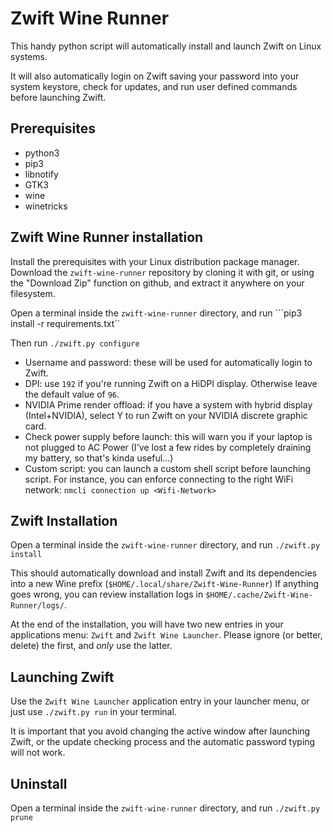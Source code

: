# Zwift Wine Runner

This handy python script will automatically install and launch Zwift on Linux systems.

It will also automatically login on Zwift saving your password into your system keystore, check for updates, and run user defined commands before launching Zwift.

## Prerequisites

 * python3
 * pip3
 * libnotify
 * GTK3
 * wine
 * winetricks

## Zwift Wine Runner installation

Install the prerequisites with your Linux distribution package manager. 
Download the `zwift-wine-runner` repository by cloning it with git, or using the "Download Zip" function on github, and extract it anywhere on your filesystem.

Open a terminal inside the `zwift-wine-runner` directory, and run
```pip3 install -r requirements.txt``

Then run
```./zwift.py configure```

 * Username and password: these will be used for automatically login to Zwift.
 * DPI: use `192` if you're running Zwift on a HiDPI display. Otherwise leave the default value of `96`.
 * NVIDIA Prime render offload: if you have a system with hybrid display (Intel+NVIDIA), select Y to run Zwift on your NVIDIA discrete graphic card.
 * Check power supply before launch: this will warn you if your laptop is not plugged to AC Power (I've lost a few rides by completely draining my battery, so that's kinda useful...)
 * Custom script: you can launch a custom shell script before launching script. For instance, you can enforce connecting to the right WiFi network: `nmcli connection up <Wifi-Network>`

## Zwift Installation

Open a terminal inside the `zwift-wine-runner` directory, and run
```./zwift.py install```

This should automatically download and install Zwift and its dependencies into a new Wine prefix (`$HOME/.local/share/Zwift-Wine-Runner`)
If anything goes wrong, you can review installation logs in `$HOME/.cache/Zwift-Wine-Runner/logs/`.

At the end of the installation, you will have two new entries in your applications menu: `Zwift` and `Zwift Wine Launcher`. Please ignore (or better, delete) the first, and *only* use the latter.

## Launching Zwift

Use the `Zwift Wine Launcher` application entry in your launcher menu, or just use `./zwift.py run` in your terminal.

It is important that you avoid changing the active window after launching Zwift, or the update checking process and the automatic password typing will not work.

## Uninstall

Open a terminal inside the `zwift-wine-runner` directory, and run
```./zwift.py prune```

